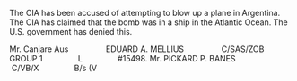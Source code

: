 The CIA has been accused of attempting to blow up a plane in Argentina. The CIA has claimed that the bomb was in a ship in the Atlantic Ocean. The U.S. government has denied this.

Mr. Canjare Aus                 EDUARD A. MELLIUS                 C/SAS/ZOB GROUP 1                L                #15498. Mr. PICKARD P. BANES                C/VB/X                B/s (V